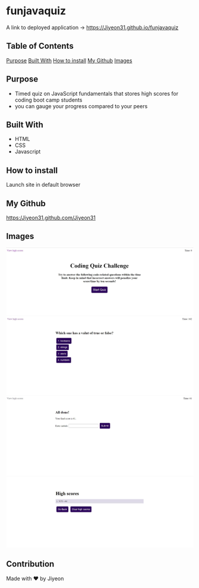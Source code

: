 # funjavaquiz
A link to deployed application -> <a href>https://Jiyeon31.github.io/funjavaquiz</a>

## Table of Contents
[Purpose](#Purpose)
[Built With](#BuiltWith)
[How to install](#Howtoinstall)
[My Github](#MyGithub)
[Images](#Images)

<a name="Purpose"/></a>
## Purpose
* Timed quiz on JavaScript fundamentals that stores high scores for coding boot camp students
* you can gauge your progress compared to your peers

<a name="BuiltWith"/></a>
## Built With
* HTML
* CSS
* Javascript

<a name="Howtoinstall"/></a>
## How to install
Launch site in default browser

<a name="MyGithub"/></a>
## My Github
<a href>https:/Jiyeon31.github.com/Jiyeon31</a>

<a name="Images"/></a>
## Images
![alt text](https://github.com/Jiyeon31/funjavaquiz/blob/main/assets/images/Title.JPG)
![alt text](https://github.com/Jiyeon31/funjavaquiz/blob/main/assets/images/Quiz.JPG)
![alt text](https://github.com/Jiyeon31/funjavaquiz/blob/main/assets/images/Result.JPG)
![alt text](https://github.com/Jiyeon31/funjavaquiz/blob/main/assets/images/Result2.JPG)

## Contribution
Made with ❤️ by Jiyeon
